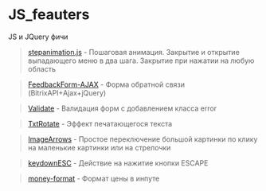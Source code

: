 # JS_feauters
JS и JQuery фичи

> <a href="/stepanimation.js">stepanimation.js</a> - Пошаговая анимация. Закрытие и открытие выпадающего меню в два шага. Закрытие при нажатии на любую область

> <a href="/FeedbackForm-AJAX/">FeedbackForm-AJAX</a> - Форма обратной связи (BitrixAPI+Ajax+jQuery)

> <a href="/validate/">Validate</a> - Валидация форм с добавлением класса error

> <a href="/TxtRotate/">TxtRotate</a> - Эффект печатающегося текста

> <a href="/ImageArrows/">ImageArrows</a> - Простое переключение большой картинки по клику на маленькие картинки или на стрелочки

> <a href="/keydownESC/">keydownESC</a> - Действие на нажитие кнопки ESCAPE

> <a href="/money-format/">money-format</a> - Формат цены в инпуте
